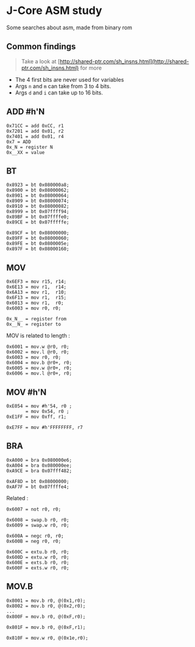 # J-Core ASM study
Some searches about asm, made from binary rom
## Common findings
> Take a look at [http://shared-ptr.com/sh_insns.html](http://shared-ptr.com/sh_insns.html) for more
 
- The 4 first bits are never used for variables
- Args `n` and `m` can take from 3 to 4 bits.  
- Args `d` and `i` can take up to 16 bits.

## ADD #h'N
```
0x71CC = add 0xCC, r1
0x7201 = add 0x01, r2
0x7401 = add 0x01, r4
0x7 = ADD
0x_N = register N
0x__XX = value
```


## BT
```
0x8923 = bt 0x080000a8; 
0x8900 = bt 0x08000062; 
0x8901 = bt 0x08000064;
0x8909 = bt 0x08000074;
0x8910 = bt 0x08000082;
0x8999 = bt 0x07ffff94; 
0x89BF = bt 0x07ffffe0;
0x89CE = bt 0x07fffffe;

0x89CF = bt 0x08000000;
0x89FF = bt 0x08000060; 
0x89FE = bt 0x0800005e; 
0x897F = bt 0x08000160; 
```

## MOV
```
0x6EF3 = mov r15, r14; 
0x6E13 = mov r1,  r14;
0x6A13 = mov r1,  r10;
0x6F13 = mov r1,  r15;
0x6013 = mov r1,  r0;
0x6003 = mov r0, r0;

0x_N__ = register from
0x__N_ = register to
```

MOV is related to length :
```
0x6001 = mov.w @r0, r0;
0x6002 = mov.l @r0, r0;
0x6003 = mov r0, r0;
0x6004 = mov.b @r0+, r0; 
0x6005 = mov.w @r0+, r0; 
0x6006 = mov.l @r0+, r0; 
```

## MOV #h'N
```
0xE054 = mov #h'54, r0 ;
       = mov 0x54, r0 ;
0xE1FF = mov 0xff, r1;

0xE7FF = mov #h'FFFFFFFF, r7
```

## BRA
```
0xA000 = bra 0x080000e6; 
0xA004 = bra 0x080000ee;
0xA9CE = bra 0x07fff482; 

0xAF8D = bt 0x08000000;
0xAF7F = bt 0x07ffffe4; 
```

Related : 
```
0x6007 = not r0, r0;

0x6008 = swap.b r0, r0; 
0x6009 = swap.w r0, r0; 

0x600A = negc r0, r0; 
0x600B = neg r0, r0; 
 
0x600C = extu.b r0, r0; 
0x600D = extu.w r0, r0; 
0x600E = exts.b r0, r0;  
0x600F = exts.w r0, r0;  
```

## MOV.B
```
0x8001 = mov.b r0, @(0x1,r0); 
0x8002 = mov.b r0, @(0x2,r0); 
...
0x800F = mov.b r0, @(0xF,r0);

0x801F = mov.b r0, @(0xF,r1);

0x810F = mov.w r0, @(0x1e,r0); 
```